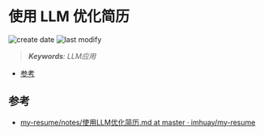 使用 LLM 优化简历
===
<!--START_SECTION:badge-->

![create date](https://img.shields.io/static/v1?label=create%20date&message=2025-08-xx&label_color=gray&color=lightsteelblue&style=flat-square)
![last modify](https://img.shields.io/static/v1?label=last%20modify&message=2025-08-03%2022%3A42%3A16&label_color=gray&color=thistle&style=flat-square)

<!--END_SECTION:badge-->
<!--info
top: false
draft: true
hidden: true
tag: [llm_app]
-->

> ***Keywords**: LLM应用*

<!--START_SECTION:toc-->
- [参考](#参考)
<!--END_SECTION:toc-->


## 参考
- [my-resume/notes/使用LLM优化简历.md at master · imhuay/my-resume](https://github.com/imhuay/my-resume/blob/master/notes/%E4%BD%BF%E7%94%A8LLM%E4%BC%98%E5%8C%96%E7%AE%80%E5%8E%86.md)